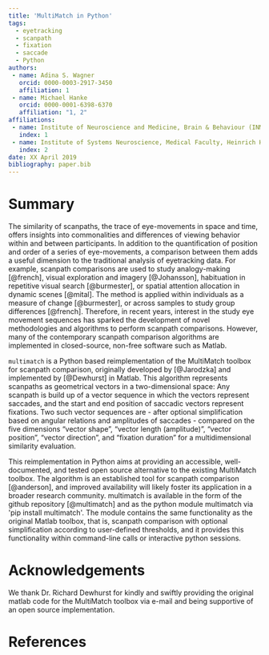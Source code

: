 ```yaml
---
title: 'MultiMatch in Python'
tags:
  - eyetracking
  - scanpath
  - fixation
  - saccade
  - Python
authors:
 - name: Adina S. Wagner
   orcid: 0000-0003-2917-3450
   affiliation: 1
 - name: Michael Hanke
   orcid: 0000-0001-6398-6370
   affiliation: "1, 2"
affiliations:
 - name: Institute of Neuroscience and Medicine, Brain & Behaviour (INM-7), Research Centre Jülich, Jülich, Germany
   index: 1
 - name: Institute of Systems Neuroscience, Medical Faculty, Heinrich Heine University Düsseldorf, Düsseldorf, Germany
   index: 2
date: XX April 2019
bibliography: paper.bib
---
```


# Summary

The similarity of scanpaths, the trace of eye-movements
in space and time, offers insights into commonalities
and differences of viewing behavior within and between
participants. In addition to the quantification of position
and order of a series of eye-movements, a comparison
between them adds a useful dimension to the traditional
analysis of eyetracking data. For example, scanpath
comparisons are used to study analogy-making [@french],
visual exploration and imagery [@Johansson], habituation
in repetitive visual search [@burmester], or spatial
attention allocation in dynamic scenes [@mital]. The method
is applied within individuals as a measure of change [@burmester],
or across samples to study group differences [@french].
Therefore, in recent years, interest
in the study eye movement sequences has sparked the development
of novel methodologies and algorithms to perform scanpath
comparisons. However, many of the contemporary scanpath
comparison algorithms are implemented in closed-source,
non-free software such as Matlab.

``multimatch`` is a Python based
reimplementation of the MultiMatch toolbox for scanpath
comparison, originally developed by [@Jarodzka] and
implemented by [@Dewhurst] in Matlab.
This algorithm represents scanpaths as geometrical
vectors in a two-dimensional space: Any scanpath is build
up of a vector sequence in which the vectors represent
saccades, and the start and end position of saccadic
vectors represent fixations. Two such vector sequences
are - after optional simplification based on angular relations
and amplitudes of saccades -
compared on the five dimensions “vector shape”, “vector
length (amplitude)”, “vector position”, “vector direction”,
and “fixation duration” for a multidimensional similarity
evaluation.

This reimplementation in Python aims at providing an
accessible, well-documented, and tested open
source alternative to the existing MultiMatch toolbox. The algorithm
is an established tool for scanpath comparison [@anderson],
and improved availability will likely foster its application
in a broader research community. multimatch
is available in the form of the github repository [@multimatch]
and as the python module multimatch via 'pip install multimatch'.
The module contains the same functionality as the original
Matlab toolbox, that is, scanpath comparison with optional
simplification according to user-defined thresholds, and it
provides this functionality within command-line calls or
interactive python sessions.

# Acknowledgements

We thank Dr. Richard Dewhurst for kindly and swiftly providing
the original matlab code for the MultiMatch toolbox via e-mail
and being supportive of an open source implementation.

# References

